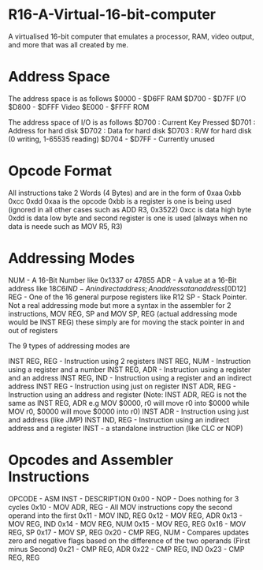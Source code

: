 # R16-A-Virtual-16-bit-computer
A virtualised 16-bit computer that emulates a processor, RAM, video output, and more that was all created by me.

# Address Space
The address space is as follows
$0000 - $D6FF  RAM
$D700 - $D7FF  I/O
$D800 - $DFFF  Video
$E000 - $FFFF  ROM

The address space of I/O is as follows
$D700 : Current Key Pressed
$D701 : Address for hard disk
$D702 : Data for hard disk
$D703 : R/W for hard disk (0 writing, 1-65535 reading)
$D704 - $D7FF - Currently unused

# Opcode Format

All instructions take 2 Words (4 Bytes) and are in the form of 0xaa 0xbb 0xcc 0xdd
0xaa is the opcode
0xbb is a register is one is being used (ignored in all other cases such as ADD R3, 0x3522)
0xcc is data high byte
0xdd is data low byte and second register is one is used (always when no data is neede such as MOV R5, R3)

# Addressing Modes

NUM - A 16-Bit Number like 0x1337 or 47855
ADR - A value at a 16-Bit address like $18C6
IND - An indirect address; An address at an address [$0D12]
REG - One of the 16 general purpose registers like R12
SP  - Stack Pointer. Not a real addressing mode but more a syntax in the assembler for 2 instructions, MOV REG, SP and MOV SP, REG (actual addressing mode would be INST REG) these simply are for moving the stack pointer in and out of registers

The 9 types of addressing modes are

INST REG, REG - Instruction using 2 registers
INST REG, NUM - Instruction using a register and a number
INST REG, ADR - Instruction using a register and an address
INST REG, IND - Instruction using a register and an indirect address
INST REG      - Instruction using just on register
INST ADR, REG - Instruction using an address and register (Note: INST ADR, REG is not the same as INST REG, ADR e.g MOV $0000, r0 will move r0 into $0000 while MOV r0, $0000 will move $0000 into r0)
INST ADR      - Instruction using just and address (like JMP)
INST IND, REG - Instruction using an indirect address and a register
INST          - a standalone instruction (like CLC or NOP)

# Opcodes and Assembler Instructions

OPCODE - ASM INST     - DESCRIPTION
0x00   - NOP          - Does nothing for 3 cycles
0x10   - MOV ADR, REG - All MOV instructions copy the second operand into the first
0x11   - MOV IND, REG 
0x12   - MOV REG, ADR
0x13   - MOV REG, IND
0x14   - MOV REG, NUM
0x15   - MOV REG, REG
0x16   - MOV REG, SP
0x17   - MOV SP, REG
0x20   - CMP REG, NUM - Compares updates zero and negative flags based on the difference of the two operands (First minus Second)
0x21   - CMP REG, ADR
0x22   - CMP REG, IND
0x23   - CMP REG, REG

